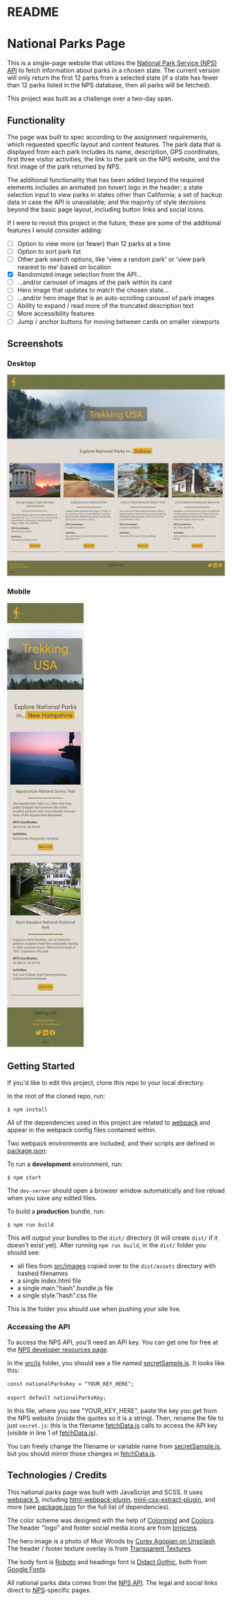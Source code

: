 # README

# National Parks Page

This is a single-page website that utilizes the [National Park Service (NPS) API](https://www.nps.gov/subjects/developer/api-documentation.htm) to fetch information about parks in a chosen state. The current version will only return the first 12 parks from a selected state (if a state has fewer than 12 parks listed in the NPS database, then all parks will be fetched).

This project was built as a challenge over a two-day span.

## Functionality

The page was built to spec according to the assignment requirements, which requested specific layout and content features. The park data that is displayed from each park includes its name, description, GPS coordinates, first three visitor activities, the link to the park on the NPS website, and the first image of the park returned by NPS.

The additional functionality that has been added beyond the required elements includes an animated (on hover) logo in the header; a state selection input to view parks in states other than California; a set of backup data in case the API is unavailable; and the majority of style decisions beyond the basic page layout, including button links and social icons.

If I were to revisit this project in the future, these are some of the additional features I would consider adding:

- [ ] Option to view more (or fewer) than 12 parks at a time
- [ ] Option to sort park list
- [ ] Other park search options, like 'view a random park' or 'view park nearest to me' based on location
- [x] Randomized image selection from the API...
- [ ] ...and/or carousel of images of the park within its card
- [ ] Hero image that updates to match the chosen state...
- [ ] ...and/or hero image that is an auto-scrolling carousel of park images
- [ ] Ability to expand / read more of the truncated description text
- [ ] More accessibility features
- [ ] Jump / anchor buttons for moving between cards on smaller viewports

## Screenshots

### Desktop

![Desktop view screenshot](/screenshots/national_parks_desktop.jpg)

### Mobile

![Mobile view screenshot](/screenshots/national_parks_mobile.jpg)

## Getting Started

If you'd like to edit this project, clone this repo to your local directory.

In the root of the cloned repo, run:

```
$ npm install
```

All of the dependencies used in this project are related to [webpack](https://github.com/webpack/webpack) and appear in the webpack config files contained within.

Two webpack environments are included, and their scripts are defined in [package.json](package.json):

To run a **development** environment, run:

```
$ npm start
```

The `dev-server` should open a browser window automatically and live reload when you save any edited files.

To build a **production** bundle, run:

```
$ npm run build
```

This will output your bundles to the `dist/` directory (it will create `dist/` if it doesn't exist yet). After running `npm run build`, in the `dist/` folder you should see:

- all files from [src/images](src/images) copied over to the `dist/assets` directory with hashed filenames
- a single index.html file
- a single main."hash".bundle.js file
- a single style."hash".css file

This is the folder you should use when pushing your site live.

### Accessing the API

To access the NPS API, you'll need an API key. You can get one for free at the [NPS developer resources page](https://www.nps.gov/subjects/developer/get-started.htm).

In the [src/js](src/js) folder, you should see a file named [secretSample.js](src/js/secretSample.js). It looks like this:

```
const nationalParksKey = "YOUR_KEY_HERE";

export default nationalParksKey;
```

In this file, where you see "YOUR_KEY_HERE", paste the key you get from the NPS website (inside the quotes so it is a string). Then, rename the file to just `secret.js`: this is the filename [fetchData.js](src/js/fetchData.js) calls to access the API key (visible in line 1 of [fetchData.js](src/js/fetchData.js)).

You can freely change the filename or variable name from [secretSample.js](src/js/secretSample.js), but you should mirror those changes in [fetchData.js](src/js/fetchData.js).

## Technologies / Credits

This national parks page was built with JavaScript and SCSS. It uses [webpack 5](https://webpack.js.org/), including [html-webpack-plugin](https://github.com/jantimon/html-webpack-plugin), [mini-css-extract-plugin](https://github.com/webpack-contrib/mini-css-extract-plugin), and more (see [package.json](package.json) for the full list of dependencies).

The color scheme was designed with the help of [Colormind](http://colormind.io/) and [Coolors](https://coolors.co/). The header "logo" and footer social media icons are from [Ionicons](https://ionic.io/ionicons).

The hero image is a photo of Muir Woods by [Corey Agopian on Unsplash](https://unsplash.com/photos/XGOzlCNeP1I). The header / footer texture overlay is from [Transparent Textures](https://www.transparenttextures.com/).

The body font is [Roboto](https://fonts.google.com/specimen/Roboto) and headings font is [Didact Gothic](https://fonts.google.com/specimen/Didact+Gothic), both from [Google Fonts](https://fonts.google.com/).

All national parks data comes from the [NPS API](https://www.nps.gov/subjects/developer/api-documentation.htm). The legal and social links direct to [NPS](https://www.nps.gov/)-specific pages.
